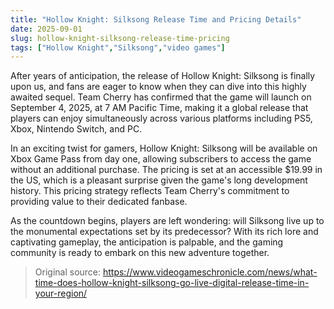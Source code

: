 ```yaml
---
title: "Hollow Knight: Silksong Release Time and Pricing Details"
date: 2025-09-01
slug: hollow-knight-silksong-release-time-pricing
tags: ["Hollow Knight","Silksong","video games"]
---
```


After years of anticipation, the release of Hollow Knight: Silksong is finally upon us, and fans are eager to know when they can dive into this highly awaited sequel. Team Cherry has confirmed that the game will launch on September 4, 2025, at 7 AM Pacific Time, making it a global release that players can enjoy simultaneously across various platforms including PS5, Xbox, Nintendo Switch, and PC.

In an exciting twist for gamers, Hollow Knight: Silksong will be available on Xbox Game Pass from day one, allowing subscribers to access the game without an additional purchase. The pricing is set at an accessible $19.99 in the US, which is a pleasant surprise given the game's long development history. This pricing strategy reflects Team Cherry's commitment to providing value to their dedicated fanbase.

As the countdown begins, players are left wondering: will Silksong live up to the monumental expectations set by its predecessor? With its rich lore and captivating gameplay, the anticipation is palpable, and the gaming community is ready to embark on this new adventure together.
> Original source: https://www.videogameschronicle.com/news/what-time-does-hollow-knight-silksong-go-live-digital-release-time-in-your-region/